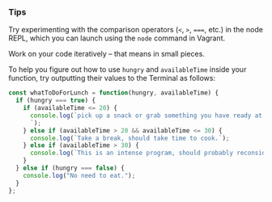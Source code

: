 ### Tips

Try experimenting with the comparison operators (`<`, `>`, `===`, etc.) in the node REPL, which you can launch using the `node` command in Vagrant.

Work on your code iteratively – that means in small pieces. 

To help you figure out how to use `hungry` and `availableTime` inside your function, try outputting their values to the Terminal as follows:

```javascript
const whatToDoForLunch = function(hungry, availableTime) {
  if (hungry === true) {
    if (availableTime <= 20) {
      console.log(`pick up a snack or grab something you have ready at home.
      `);
    } else if (availableTime > 20 && availableTime <= 30) {
      console.log(`Take a break, should take time to cook.`);
    } else if (availableTime > 30) {
      console.log(`This is an intense program, should probably reconsider.`);
    }
  } else if (hungry === false) {
    console.log("No need to eat.");
  }
};
```